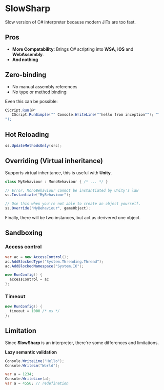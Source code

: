 SlowSharp
====

Slow version of C# interpreter because modern JITs are too fast.

Pros
----
* __More Compatability__: Brings C# scripting into __WSA__, __iOS__ and __WebAssembly__.
* __And nothing__


Zero-binding
----
* No manual assembly references
* No type or method binding

Even this can be possible:
```cs
CScript.Run(@"
   CScript.RunSimple("" Console.WriteLine(""hello from inception""); "");
");
```

Hot Reloading
----
```cs
ss.UpdateMethodsOnly(src);
```

Overriding (Virtual inheritance)
----
Supports virtual inheritance, this is useful with __Unity__.
```cs
class MyBehaviour : MonoBehaviour { /* ... */ }
```
```cs
// Error, MonoBehaviour cannot be instantiated by Unity's law
ss.Instantiate("MyBehaviour");

// Use this when you're not able to create an object yourself.
ss.Override("MyBehaviour", gameObject);
```

Finally, there will be two instances, but act as derivered one object.

Sandboxing
----
### Access control
```cs
var ac = new AccessControl();
ac.AddBlockedType("System.Threading.Thread");
ac.AddBlockedNamespace("System.IO");

new RunConfig() {
  accessControl = ac
};
```

### Timeout
```cs
new RunConfig() {
  timeout = 1000 /* ms */
};
```


Limitation
----
Since __SlowSharp__ is an interpreter, there're some differences and limitations.

__Lazy semantic validation__
```cs
Console.WriteLine("Hello");
Console.WriteLn("World");
```
```cs
var a = 1234;
Console.WriteLine(a);
var a = 4556; // redefination
```
